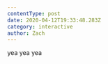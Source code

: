 ```yaml
---
contentType: post
date: 2020-04-12T19:33:48.283Z
category: interactive
author: Zach
---
```

yea yea yea